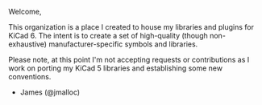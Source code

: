 Welcome,

This organization is a place I created to house my libraries and plugins
for KiCad 6. The intent is to create a set of high-quality (though non-exhaustive)
manufacturer-specific symbols and libraries.

Please note, at this point I'm not accepting requests or contributions as I
work on porting my KiCad 5 libraries and establishing some new conventions.

- James (@jmalloc)
